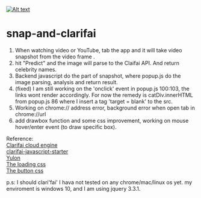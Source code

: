 [![Alt text](https://github.com/nicoodakp/snap-and-clarifai-master/blob/master/128.png?raw=true)](https://youtu.be/c0L_1zuz5jU)

# snap-and-clarifai

1. When watching video or YouTube, tab the app and it will take video snapshot from the video frame .
2. hit "Predict" and the image will parse to the Claifai API. And return celebrity names.
3. Backend javascript do the part of snapshot, where popup.js do the image parsing, analysis and return result.
4. (fixed) I am still working on the 'onclick' event in popup.js 100:103, the links wont render accordingly. For now the remedy is catDiv.innerHTML from popup.js 86 where I insert a tag 'target =  blank' to the src.
5. Working on chrome:// address error, background error when open tab in chrome://url
6. add drawbox function and some css improvement, working on mouse hover/enter event (to draw specific box).

Reference: \
[Clarifai cloud engine](https://www.clarifai.com/models/celebrity-image-recognition-model-e466caa0619f444ab97497640cefc4dc) \
           [clarifai-javascript-starter](https://github.com/Clarifai/javascript-starter) \
           [Yulon](https://chrome.google.com/webstore/detail/video-snapshotscreenshot/fngkpediphdinmlceebdlgbafgccjeaj?hl=en) \
           [The loading css](https://codepen.io/Manoz/pen/pydxK) \
           [The button css](https://codepen.io/mohaiman/pen/jqKzVb)
           []()

p.s: I should clari'fai' I hava not tested on any chrome/mac/linux os yet. my enviroment is windows 10, and I am using jquery 3.3.1.
